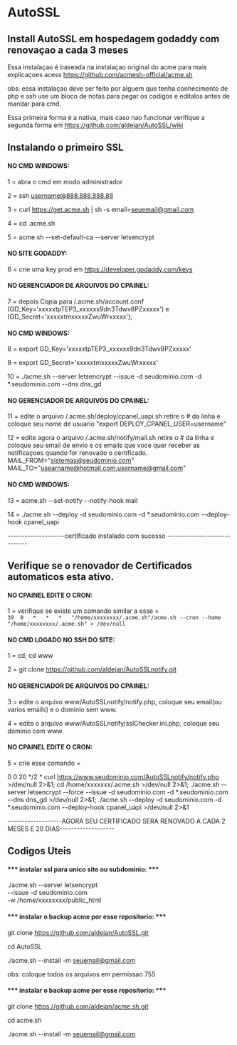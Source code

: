 # AutoSSL
## Install AutoSSL em hospedagem godaddy com renovaçao a cada 3 meses

Essa instalaçao é baseada na instalaçao original do acme
para mais explicaçoes acess https://github.com/acmesh-official/acme.sh

obs: essa instalaçao deve ser feito por alguem que tenha conhecimento de php e ssh
use um bloco de notas para pegar os codigos e editalos antes de mandar para cmd.

Essa primeira forma é a nativa, mais caso nao funcionar verifique a segunda forma em https://github.com/aldejan/AutoSSL/wiki

## Instalando o primeiro SSL
#### NO CMD WINDOWS:

1 = abra o cmd em modo administrador

2 = ssh username@888.888.888.88

3 = curl https://get.acme.sh | sh -s email=seuemail@gmail.com

4 = cd .acme.sh

5 = acme.sh --set-default-ca  --server letsencrypt

#### NO SITE GODADDY:
6 = crie uma key prod em https://developer.godaddy.com/keys 
#### NO GERENCIADOR DE ARQUIVOS DO CPAINEL:
7 = depois Copia para /.acme.sh/account.conf (GD_Key='xxxxxtpTEP3_xxxxxx9dn3Tdwv8PZxxxxx') e (GD_Secret='xxxxxtmxxxxxZwuWrxxxxx');
#### NO CMD WINDOWS:
8 = export GD_Key='xxxxxtpTEP3_xxxxxx9dn3Tdwv8PZxxxxx'

9 = export GD_Secret='xxxxxtmxxxxxZwuWrxxxxx'


10 = ./acme.sh --server letsencrypt --issue -d seudominio.com -d *.seudominio.com --dns dns_gd

#### NO GERENCIADOR DE ARQUIVOS DO CPAINEL:
11 = edite o arquivo /.acme.sh/deploy/cpanel_uapi.sh retire o # da linha e coloque seu nome de usuario "export DEPLOY_CPANEL_USER=username"

12 = edite agora o arquivo /.acme.sh/notify/mail.sh retire o # da linha e coloque seu email de envio e os emails que voce quer receber as notificaçoes quando for renovado o certificado.
MAIL_FROM="sistemas@seudominio.com"
MAIL_TO="usearname@hotmail.com,username@gmail.com" 

#### NO CMD WINDOWS:

13 = acme.sh --set-notify  --notify-hook mail

14 = ./acme.sh --deploy -d seudominio.com -d *.seudominio.com --deploy-hook cpanel_uapi

--------------------certificado instalado com sucesso -----------------------------

## Verifique se o renovador de Certificados automaticos esta ativo.
#### NO CPAINEL EDITE O CRON:

1 = verifique se existe um comando similar a esse =  
``
39	0	*	*	*	"/home/xxxxxxxx/.acme.sh"/acme.sh --cron --home "/home/xxxxxxxx/.acme.sh" > /dev/null
``
#### NO CMD LOGADO NO SSH DO SITE:
1 = cd; cd www

2 = git clone https://github.com/aldejan/AutoSSLnotify.git

#### NO GERENCIADOR DE ARQUIVOS DO CPAINEL:
3 = edite o arquivo www/AutoSSLnotify/notify.php, coloque seu email(ou varios emails) e o dominio sem www.

4 = edite o arquivo www/AutoSSLnotify/sslChecker.ini.php, coloque seu dominio com www.

#### NO CPAINEL EDITE O CRON:


5 = crie esse comando  = 

0	0	20	*/2	* curl https://www.seudominio.com/AutoSSLnotify/notify.php >/dev/null 2>&1; cd /home/xxxxxxx/.acme.sh >/dev/null 2>&1; ./acme.sh --server letsencrypt --force --issue -d seudominio.com -d *.seudominio.com --dns dns_gd >/dev/null 2>&1; ./acme.sh --deploy -d seudominio.com -d *.seudominio.com --deploy-hook cpanel_uapi >/dev/null 2>&1



-------------------AGORA SEU CERTIFICADO SERA RENOVADO A CADA 2 MESES E 20 DIAS-------------------

## Codigos Uteis
#### *** instalar ssl para unico site ou subdominio: *** 
./acme.sh --server letsencrypt  \
     --issue  -d  seudominio.com \
     -w /home/xxxxxxxx/public_html
     
 #### *** instalar o backup acme por esse repositorio: *** 
 git clone https://github.com/aldejan/AutoSSL.git
 
 cd AutoSSL
 
 ./acme.sh --install -m seuemail@gmail.com
 
 obs: coloque todos os arquivos em permissao 755
 
 #### *** instalar o backup acme por esse repositorio: *** 
 git clone https://github.com/aldejan/acme.sh.git
 
 cd acme.sh
 
 ./acme.sh --install -m seuemail@gmail.com

